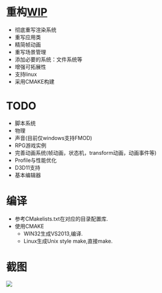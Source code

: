 # 重构[WIP](https://github.com/wubugui/WIP)

-  彻底重写渲染系统
-  重写应用类
-  精简帧动画
-  重写场景管理
-  添加必要的系统：文件系统等
-  增强可拓展性
-  支持linux
-  采用CMAKE构建

# TODO

-  脚本系统
-  物理
-  声音(目前仅windows支持FMOD)
-  RPG游戏实例
-  完善动画系统(帧动画，状态机，transform动画，动画事件等)
-  Profile与性能优化
-  D3D11支持
-  基本编辑器


# 编译

-  参考CMakelists.txt在对应的目录配置库.
-  使用CMAKE
   -  WIN32生成VS2013,编译.
   -  Linux生成Unix style make,直接make.

   
# 截图

![](https://github.com/wubugui/WIPReborn/raw/master/example/1.png)

